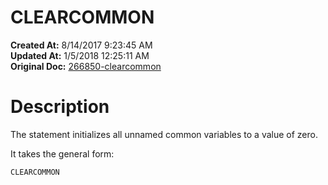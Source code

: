 # CLEARCOMMON

**Created At:** 8/14/2017 9:23:45 AM  
**Updated At:** 1/5/2018 12:25:11 AM  
**Original Doc:** [266850-clearcommon](https://docs.jbase.com/36868-jbase-basic/266850-clearcommon)  


# Description

The statement initializes all unnamed common variables to a value of zero.

It takes the general form:

```
CLEARCOMMON
```

